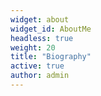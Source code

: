 ```yaml
---
widget: about
widget_id: AboutMe
headless: true
weight: 20
title: "Biography"
active: true
author: admin
---
```


